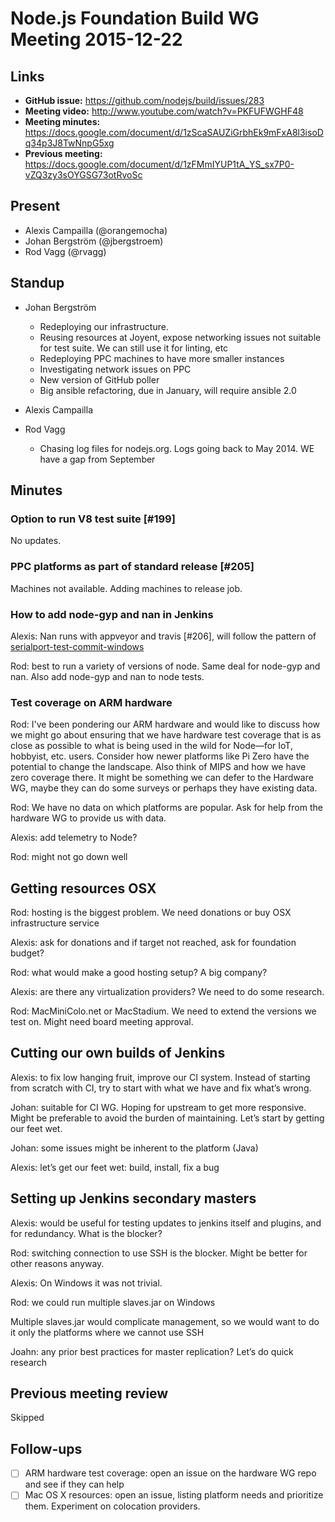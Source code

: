 # Node.js Foundation Build WG Meeting 2015-12-22

## Links

* **GitHub issue:** https://github.com/nodejs/build/issues/283
* **Meeting video:** http://www.youtube.com/watch?v=PKFUFWGHF48
* **Meeting minutes:** https://docs.google.com/document/d/1zScaSAUZiGrbhEk9mFxA8l3isoDq34p3J8TwNnpG5xg
* **Previous meeting:** https://docs.google.com/document/d/1zFMmIYUP1tA_YS_sx7P0-vZQ3zy3sOYGSG73otRvoSc

## Present

* Alexis Campailla (@orangemocha)
* Johan Bergström (@jbergstroem)
* Rod Vagg (@rvagg)

## Standup

* Johan Bergström
  * Redeploying our infrastructure.
  * Reusing resources at Joyent, expose networking issues not suitable for test
    suite. We can still use it for linting, etc
  * Redeploying PPC machines to have more smaller instances
  * Investigating network issues on PPC
  * New version of GitHub poller
  * Big ansible refactoring, due in January, will require ansible 2.0

* Alexis Campailla

* Rod Vagg
  * Chasing log files for nodejs.org. Logs going back to May 2014. WE have a gap
    from September

## Minutes

### Option to run V8 test suite [#199]

No updates.

### PPC platforms as part of standard release [#205]

Machines not available. Adding machines to release job.

### How to add node-gyp and nan in Jenkins

Alexis: Nan runs with appveyor and travis [#206], will follow the pattern of
[serialport-test-commit-windows](https://ci.nodejs.org/job/serialport-test-commit-windows/build)

Rod: best to run a variety of versions of node. Same deal for node-gyp and nan.
Also add node-gyp and nan to node tests.

### Test coverage on ARM hardware

Rod: I've been pondering our ARM hardware and would like to discuss how we might
go about ensuring that we have hardware test coverage that is as close as
possible to what is being used in the wild for Node—for IoT, hobbyist, etc.
users. Consider how newer platforms like Pi Zero have the potential to change
the landscape. Also think of MIPS and how we have zero coverage there. It might
be something we can defer to the Hardware WG, maybe they can do some surveys or
perhaps they have existing data.

Rod: We have no data on which platforms are popular. Ask for help from the
hardware WG to provide us with data.

Alexis: add telemetry to Node?

Rod: might not go down well

## Getting resources OSX

Rod: hosting is the biggest problem. We need donations or buy OSX infrastructure
service

Alexis: ask for donations and if target not reached, ask for foundation budget?

Rod: what would make a good hosting setup? A big company?

Alexis: are there any virtualization providers? We need to do some research.

Rod: MacMiniColo.net or MacStadium. We need to extend the versions we test on.
Might need board meeting approval.

## Cutting our own builds of Jenkins

Alexis: to fix low hanging fruit, improve our CI system. Instead of starting
from scratch with CI, try to start with what we have and fix what’s wrong.

Johan: suitable for CI WG. Hoping for upstream to get more responsive.  Might be
preferable to avoid the burden of maintaining. Let’s start by getting our feet wet.

Johan: some issues might be inherent to the platform (Java)

Alexis: let’s get our feet wet: build, install, fix a bug

## Setting up Jenkins secondary masters

Alexis: would be useful for testing updates to jenkins itself and plugins, and
for redundancy.  What is the blocker?

Rod: switching connection to use SSH is the blocker. Might be better for other
reasons anyway.

Alexis: On Windows it was not trivial.

Rod: we could run multiple slaves.jar on Windows

Multiple slaves.jar would complicate management, so we would want to do it only
the platforms where we cannot use SSH

Joahn: any prior best practices for master replication? Let’s do quick research

## Previous meeting review

Skipped

## Follow-ups

* [ ] ARM hardware test coverage: open an issue on the hardware WG repo and see
  if they can help
* [ ] Mac OS X resources: open an issue, listing platform needs and prioritize
  them. Experiment on colocation providers.
